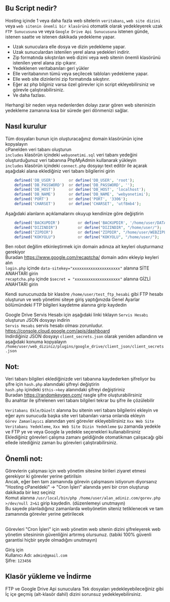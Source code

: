 ## Bu Script nedir?<br />
Hosting içinde 1 veya daha fazla web sitelerin `veritabanı`, `web site dizini` veya `web sitenin önemli bir klasörünü` otomatik olarak yedekleyerek uzak `FTP Sunucusuna` ve veya `Google Drive Api Sunucusuna` istenen günde, istenen saatte ve istenen dakikada yedekleme yapar.<br />
* Uzak sunuculara elle dosya ve dizin yedekleme yapar.<br />
* Uzak sunuculardan istenilen yerel alana yedekleri indirir.<br />
* Zip formatında sıkıştırılan web dizini veya web sitenin önemli klasörünü istenilen yerel alana zip çıkarır.<br />
* Yedeklenen veritabanıları geri yükler<br />
* Elle veritabanının tümü veya seçilecek tabloları yedekleme yapar.<br />
* Elle web site dizinlerini zip formatında sıkıştırır.<br />
* Eğer az php bilginiz varsa özel görevler için script ekleyebilirsiniz ve görevle çalıştırabilirsiniz.<br />
* Ve daha fazlası.<br />

Herhangi bir neden veya nedenlerden dolayı zarar gören web siteninizin yedekleme zamanına kısa bir sürede geri dönmenizi sağlar.<br />

## Nasıl kurulur<br />
Tüm dosyaları bunun için oluşturacağınız domain klasörünün içine kopyalayın<br />
cPanelden veri tabanı oluşturun<br />
`includes` klasörün içindeki `webyonetimi.sql` veri tabanı yedeğini oluşturduğunuz veri tabanına PhpMyAdmin kullanarak yükleyin<br />
`includes` klasörün içindeki `connect.php` dosyayı text editör ile açarak aşağıdaki alana eklediğiniz veri tabanı bilgilerini girin<br />
```php
    defined('DB_USER')      or define('DB_USER', 'root');
    defined('DB_PASSWORD')  or define('DB_PASSWORD', '');
    defined('DB_HOST')      or define('DB_HOST', 'localhost');
    defined('DB_NAME')      or define('DB_NAME', 'webyonetimi');
    defined('PORT')         or define('PORT', '3306');
    defined('CHARSET')      or define('CHARSET', 'utf8mb4');
```
Aşağıdaki alanların açıklamalarını okuyup kendinize göre değiştirin<br />
```php
    defined('BACKUPDIR')        or define('BACKUPDIR', '/home/user/DATABASEBACKUP');
    defined("DIZINDIR")         or define("DIZINDIR", "/home/user/");
    defined("ZIPDIR")           or define("ZIPDIR", "/home/user/WEBZIPLER/");
    defined("KOKYOLU")          or define("KOKYOLU", "/home/user/");
```
Ben robot değilim etkinleştirmek için domain adınıza ait keyleri oluşturmanız gerekiyor<br />
Buradan https://www.google.com/recaptcha/ domain adını ekleyip keyleri alın<br />
`login.php` içinde `data-sitekey="xxxxxxxxxxxxxxxxxxxxx"` alanına SİTE ANAHTARI girin<br />
`recaptcha.php` içinde `$secret = "xxxxxxxxxxxxxxxxxxxx"` alanına GİZLİ ANAHTARI girin<br />

Kendi sunucunuzda bir klasöre `/home/user/test_ftp_hesabi` gibi FTP hesabı oluşturun ve web yönetimi siteye giriş yaptığınızda Genel Ayarlar bölümündeki FTP bilgileri kaydetme alanına girip kaydedin<br />

Google Drive Servis Hesabı için aşağıdaki linki tıklayın `Servis Hesabı` oluşturun JSON dosyayı indirin<br />
`Servis Hesabı` servis hesabı olması zorunludur.<br />
https://console.cloud.google.com/apis/dashboard<br />
Indirdiğiniz JSON dosyayı `client_secrets.json` olarak yeniden adlandırın ve aşağıdaki konuma kopyalayın<br />
`/home/user/web_diziniz/plugins/google_drive/client_json/client_secrets.json`<br />

## Not:<br />
Veri tabanı bilgileri eklediğinizde veri tabanına kaydederken şifreliyor bu şifre için `hash.php` alanındaki şifreyi değiştirin<br />
`hash.php` içindeki `$this->key` alanındaki şifreyi değiştiriniz<br />
Buradan https://randomkeygen.com/ rasgle şifre oluşturabilirsiniz<br />
Bu anahtar ile şifrelenen veri tabanı bilgileri tekrar bu şifre ile çözülebilir<br />

`Veritabanı Ekle/Düzelt` alanına bu sitenin veri tabanı bilgilerini ekleyin ve eğer aynı sunucuda başka site veri tabanıları varsa onlarıda ekleyin<br />
`Görev Zamanlayıcı` alanından yeni görevler ekleyebilirsiniz `Xxx Web Site Veritabanı Yedekleme`, `Xxx Web Site Dizin Yedekleme` şu zamanda yedekle ve FTP ye ve veya Google la yedekle seçenekleri kullanabilirsiniz<br />
Eklediğiniz görevleri çalışma zamanı geldiğinde otomatikman çalışacağı gibi ellede istediğiniz zaman bu görevleri çalıştırabilirsiniz.<br />

## Önemli not:<br />
Görevlerin çalışması için web yönetim sitesine birileri ziyaret etmesi gerekiyor ki görevler yerine getirilsin<br />
Ancak, eğer ben tam zamanında görevin çalışmasını istiyorum diyorsanız "Hosting cPaneldeki" -> "Cron İşleri" alanında yeni bir cron oluşturup dakikada bir kez seçiniz<br />
Komut alanına `/usr/local/bin/php /home/user/alan_adiniz.com/gorev.php >/dev/null 2>&1` girip kaydedin. (düzenlemeyi unutmayın)<br />
Bu sayede planladığınız zamanlarda webyönetim siteniz tetiklenecek ve tam zamanında görevler yerine getirilecek<br /><br />

Görevleri "Cron İşleri" için web yönetim web sitenin dizini şifreleyerek web yönetim sitesininin güvenliğini artırmış olursunuz. (tabiki 100% güvenli garantisi hiçbir şeyde olmadığını unutmayın)<br />

Giriş için<br />
Kullanıcı Adı: `admin@gmail.com`<br />
Şifre: `123456`<br />

## Klasör yükleme ve İndirme<br />
FTP ve Google Drive Api sunuculara Tek dosyaları yedekleyebileceğiniz gibi İç içe geçmiş (alt-klasör dahil) dizini sorunsuz yedekleyebilirsiniz.<br />

